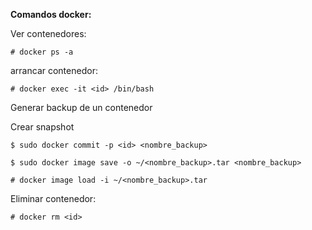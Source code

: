**Comandos docker:**

Ver contenedores:

```
# docker ps -a
```

arrancar contenedor:

```
# docker exec -it <id> /bin/bash
```

Generar backup de un contenedor

Crear snapshot

```
$ sudo docker commit -p <id> <nombre_backup>

$ sudo docker image save -o ~/<nombre_backup>.tar <nombre_backup>

# docker image load -i ~/<nombre_backup>.tar
```

Eliminar contenedor:

```
# docker rm <id>
```

